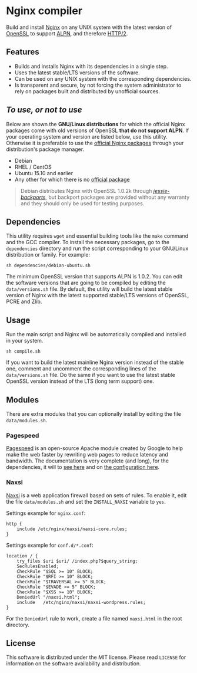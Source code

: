 # Nginx compiler

Build and install [Nginx](https://nginx.org) on any UNIX system with the latest version of [OpenSSL](https://www.openssl.org/) to support [ALPN](https://en.wikipedia.org/wiki/Application-Layer_Protocol_Negotiation), and therefore [HTTP/2](https://en.wikipedia.org/wiki/HTTP/2).

## Features
* Builds and installs Nginx with its dependencies in a single step.
* Uses the latest stable/LTS versions of the software.
* Can be used on any UNIX system with the corresponding dependencies.
* Is transparent and secure, by not forcing the system administrator to rely on packages built and distributed by unofficial sources.

## *To use, or not to use*
Below are shown the **GNU/Linux distributions** for which the official Nginx packages come with old versions of OpenSSL **that do not support ALPN**. If your operating system and version are listed below, use this utility. Otherwise it is preferable to use the [official Nginx packages](https://nginx.org/en/linux_packages.html) through your distribution's package manager.

* Debian
* RHEL / CentOS
* Ubuntu 15.10 and earlier
* Any other for which there is no [official package](https://nginx.org/en/linux_packages.html)

> Debian distributes Nginx with OpenSSL 1.0.2k through *[jessie-backports](https://packages.debian.org/jessie-backports/nginx)*, but backport packages are provided without any warranty and they should only be used for testing purposes.

## Dependencies
This utility requires `wget` and essential building tools like the `make` command and the GCC compiler. To install the necessary packages, go to the `dependencies` directory and run the script corresponding to your GNU/Linux distribution or family. For example:
```Shell
sh dependencies/debian-ubuntu.sh
```

The minimum OpenSSL version that supports ALPN is 1.0.2. You can edit the software versions that are going to be compiled by editing the `data/versions.sh` file. By default, the utility will build the latest stable version of Nginx with the latest supported stable/LTS versions of OpenSSL, PCRE and Zlib.

## Usage
Run the main script and Nginx will be automatically compiled and installed in your system.

```Shell
sh compile.sh
```

If you want to build the latest mainline Nginx version instead of the stable one, comment and uncomment the corresponding lines of the `data/versions.sh` file. Do the same if you want to use the latest stable OpenSSL version instead of the LTS (long term support) one.

## Modules

There are extra modules that you can optionally install by editing the file `data/modules.sh`.

### Pagespeed

[Pagespeed](https://modpagespeed.com) is an open-source Apache module created by Google to help make the web faster by rewriting web pages to reduce latency and bandwidth. The documentation is very complete (and long), for the dependencies, it will to [see here](https://modpagespeed.com/doc/build_ngx_pagespeed_from_source) and on [the configuration here](https://modpagespeed.com/doc/configuration).

### Naxsi

[Naxsi](https://www.nbs-system.com/securite-informatique/outils-securite-informatique-open-source/naxsi/) is a web application firewall based on sets of rules. To enable it, edit the file `data/modules.sh` and set the `INSTALL_NAXSI` variable to `yes`.

Settings example for `nginx.conf`:
```Nginx
http {
    include /etc/nginx/naxsi/naxsi-core.rules;
}
```

Settings example for `conf.d/*.conf`:
```Nginx
location / {
    try_files $uri $uri/ /index.php?$query_string;
    SecRulesEnabled;
    CheckRule "$SQL >= 10" BLOCK;
    CheckRule "$RFI >= 10" BLOCK;
    CheckRule "$TRAVERSAL >= 5" BLOCK;
    CheckRule "$EVADE >= 5" BLOCK;
    CheckRule "$XSS >= 10" BLOCK;
    DeniedUrl "/naxsi.html"; 
    include   /etc/nginx/naxsi/naxsi-wordpress.rules;
}
```

For the `DeniedUrl` rule to work, create a file named `naxsi.html` in the root directory.

## License
This software is distributed under the MIT license. Please read `LICENSE` for information on the software availability and distribution.
